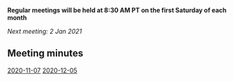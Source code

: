 **Regular meetings will be held at 8:30 AM PT on the first Saturday of each month**

_Next meeting: 2 Jan 2021_

## Meeting minutes
[2020-11-07](20201107.md)
[2020-12-05](20201205.md)
